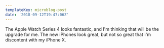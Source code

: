 ```yaml
---
templateKey: microblog-post
date: '2018-09-12T19:47:06Z'
---
```


The Apple Watch Series 4 looks fantastic, and I'm thinking that will be the upgrade for me. The new iPhones look great, but not so great that I'm discontent with my iPhone X.

